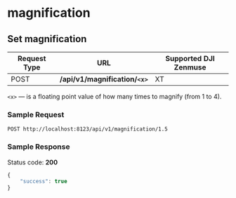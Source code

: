 magnification
=====

Set magnification
------------------

Request Type | URL | Supported DJI Zenmuse
-------------|-----|-----------------------
POST | **/api/v1/magnification/`<x>`** | XT

`<x>` &mdash; is a floating point value of how many times to magnify (from 1 to 4).

### Sample Request

```http
POST http://localhost:8123/api/v1/magnification/1.5
```

### Sample Response

Status code: **200**

```javascript
{
    "success": true
}
```

